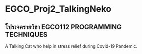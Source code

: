 # EGCO_Proj2_TalkingNeko
## โปรเจครายวิชา EGCO112 PROGRAMMING TECHNIQUES
A Talking Cat who help in stress relief during Covid-19 Pandemic.

